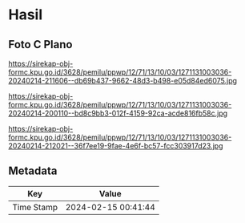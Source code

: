# Hasil

## Foto C Plano

https://sirekap-obj-formc.kpu.go.id/3628/pemilu/ppwp/12/71/13/10/03/1271131003036-20240214-211606--db69b437-9662-48d3-b498-e05d84ed6075.jpg

https://sirekap-obj-formc.kpu.go.id/3628/pemilu/ppwp/12/71/13/10/03/1271131003036-20240214-200110--bd8c9bb3-012f-4159-92ca-acde816fb58c.jpg

https://sirekap-obj-formc.kpu.go.id/3628/pemilu/ppwp/12/71/13/10/03/1271131003036-20240214-212021--36f7ee19-9fae-4e6f-bc57-fcc303917d23.jpg


## Metadata

| Key        | Value               |
| ---------- | ------------------- |
| Time Stamp | 2024-02-15 00:41:44 |



